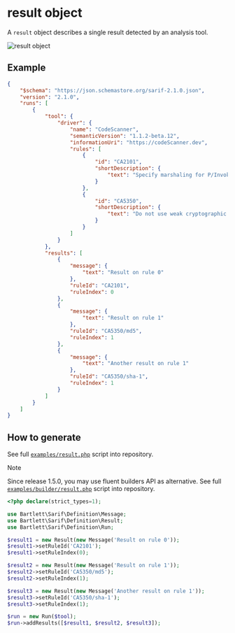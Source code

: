 <!-- markdownlint-disable MD013 -->
# result object

A `result` object describes a single result detected by an analysis tool.

![result object](../assets/images/reference-result.graphviz.svg)

## Example

```json
{
    "$schema": "https://json.schemastore.org/sarif-2.1.0.json",
    "version": "2.1.0",
    "runs": [
        {
            "tool": {
                "driver": {
                    "name": "CodeScanner",
                    "semanticVersion": "1.1.2-beta.12",
                    "informationUri": "https://codeScanner.dev",
                    "rules": [
                        {
                            "id": "CA2101",
                            "shortDescription": {
                                "text": "Specify marshaling for P/Invoke string arguments."
                            }
                        },
                        {
                            "id": "CA5350",
                            "shortDescription": {
                                "text": "Do not use weak cryptographic algorithms."
                            }
                        }
                    ]
                }
            },
            "results": [
                {
                    "message": {
                        "text": "Result on rule 0"
                    },
                    "ruleId": "CA2101",
                    "ruleIndex": 0
                },
                {
                    "message": {
                        "text": "Result on rule 1"
                    },
                    "ruleId": "CA5350/md5",
                    "ruleIndex": 1
                },
                {
                    "message": {
                        "text": "Another result on rule 1"
                    },
                    "ruleId": "CA5350/sha-1",
                    "ruleIndex": 1
                }
            ]
        }
    ]
}
```

## How to generate

See full [`examples/result.php`][example-script] script into repository.

> [!NOTE]
> Since release 1.5.0, you may use fluent builders API as alternative.
> See full [`examples/builder/result.php`][example-builder] script into repository.

[example-script]: https://github.com/llaville/sarif-php-sdk/blob/master/examples/result.php
[example-builder]: https://github.com/llaville/sarif-php-sdk/blob/master/examples/builder/result.php

```php
<?php declare(strict_types=1);

use Bartlett\Sarif\Definition\Message;
use Bartlett\Sarif\Definition\Result;
use Bartlett\Sarif\Definition\Run;

$result1 = new Result(new Message('Result on rule 0'));
$result1->setRuleId('CA2101');
$result1->setRuleIndex(0);

$result2 = new Result(new Message('Result on rule 1'));
$result2->setRuleId('CA5350/md5');
$result2->setRuleIndex(1);

$result3 = new Result(new Message('Another result on rule 1'));
$result3->setRuleId('CA5350/sha-1');
$result3->setRuleIndex(1);

$run = new Run($tool);
$run->addResults([$result1, $result2, $result3]);

```
